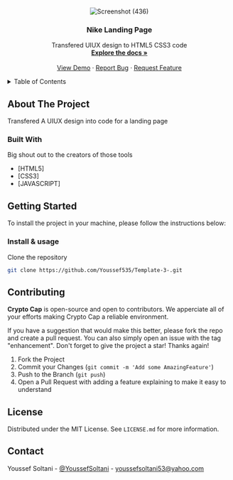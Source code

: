<div id="top"></div>

<!-- PROJECT LOGO -->
<br />
<div align="center">

![Screenshot (436)](https://user-images.githubusercontent.com/82522735/205607509-f577237d-8a4d-4a7e-8aa1-8796c7f0c00b.png)


  <h3 align="center">Nike Landing Page</h3>

  <p align="center">
    Transfered UIUX design to HTML5 CSS3 code
    <br />
    <a href="https://github.com/Youssef535/Template-3-"><strong>Explore the docs »</strong></a>
    <br />
    <br />
    <a href="">View Demo</a>
    ·
    <a href='https://github.com/Youssef535/Template-3-/issues'>Report Bug</a>
    ·
    <a href="https://github.com/Youssef535/Template-3-/pulls">Request Feature</a>
  </p>
</div>

<!-- TABLE OF CONTENTS -->
<details>
  <summary>Table of Contents</summary>
  <ol>
    <li>
      <a href="#about-the-project">About The Project</a>
      <ul>
        <li><a href="#built-with">Built With</a></li>
      </ul>
    </li>
    <li>
      <a href="#structure">Structure</a>
    </li>
    <li>
      <a href="#getting-started">Getting Started</a>
      <ul>
        <li><a href="#installation">Installation & usage</a></li>
      </ul>
    </li>
    <li><a href="#contributing">Contributing</a></li>
    <li><a href="#license">License</a></li>
    <li><a href="#contact">Contact</a></li>
  </ol>
</details>

<!-- ABOUT THE PROJECT -->
## About The Project
Transfered A UIUX design into code for a landing page

### Built With

Big shout out to the creators of those tools

* [HTML5]
* [CSS3]
* [JAVASCRIPT]

<!-- GETTING STARTED -->
## Getting Started

To install the project in your machine, please follow the instructions below:

### Install & usage

Clone the repository
  ```sh
  git clone https://github.com/Youssef535/Template-3-.git
  ```
  
<!-- CONTRIBUTING -->
## Contributing

**Crypto Cap** is open-source and open to contributors. We apperciate all of your efforts making Crypto Cap a reliable environment.

If you have a suggestion that would make this better, please fork the repo and create a pull request. You can also simply open an issue with the tag "enhancement".
Don't forget to give the project a star! Thanks again!

1. Fork the Project
3. Commit your Changes (`git commit -m 'Add some AmazingFeature'`)
4. Push to the Branch (`git push`)
5. Open a Pull Request with adding a feature explaining to make it easy to understand

<!-- LICENSE -->
## License

Distributed under the MIT License. See `LICENSE.md` for more information.

<!-- CONTACT -->
## Contact

Youssef Soltani - [@YoussefSoltani](https://twitter.com/Youssef60459694) - youssefsoltani53@yahoo.com


